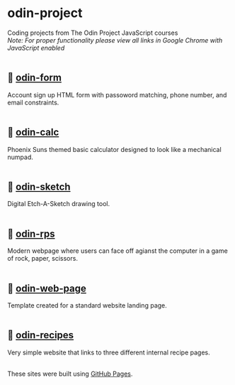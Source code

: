 # odin-project
Coding projects from The Odin Project JavaScript courses
<br/>
*Note: For proper functionality please view all links in Google Chrome with JavaScript enabled*
<br/>
<br/>

## 📁 [odin-form](https://klaflash.github.io/odin-project/odin-form)
Account sign up HTML form with passoword matching, phone number, and email constraints. 
<br/>
<br/>

## 📁 [odin-calc](https://klaflash.github.io/odin-project/odin-calc)
Phoenix Suns themed basic calculator designed to look like a mechanical numpad.
<br/>
<br/>

## 📁 [odin-sketch](https://klaflash.github.io/odin-project/odin-sketch)
Digital Etch-A-Sketch drawing tool.
<br/>
<br/>

## 📁 [odin-rps](https://klaflash.github.io/odin-project/odin-rps)
Modern webpage where users can face off agianst the computer in a game of rock, paper, scissors. 
<br/>
<br/>

## 📁 [odin-web-page](https://klaflash.github.io/odin-project/odin-web-page)
Template created for a standard website landing page.
<br/>
<br/>

## 📁 [odin-recipes](https://klaflash.github.io/odin-project/odin-recipes)
Very simple website that links to three different internal recipe pages.
<br>
<br/>

These sites were built using [GitHub Pages](https://pages.github.com/).
